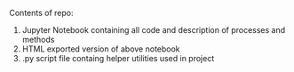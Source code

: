 Contents of repo:
1. Jupyter Notebook containing all code and description of processes and methods
2. HTML exported version of above notebook
3. .py script file containg helper utilities used in project
